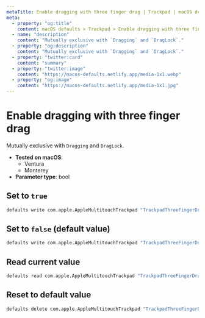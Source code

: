```yaml
---
metaTitle: Enable dragging with three finger drag | Trackpad | macOS defaults
meta:
  - property: "og:title"
    content: macOS defaults > Trackpad > Enable dragging with three finger drag
  - name: "description"
    content: "Mutually exclusive with `Dragging` and `DragLock`."
  - property: "og:description"
    content: "Mutually exclusive with `Dragging` and `DragLock`."
  - property: "twitter:card"
    content: "summary"
  - property: "twitter:image"
    content: "https://macos-defaults.netlify.app/media-1x1.webp"
  - property: "og:image"
    content: "https://macos-defaults.netlify.app/media-1x1.jpg"
---
```

# Enable dragging with three finger drag

Mutually exclusive with `Dragging` and `DragLock`.

<!-- break lists -->

- **Tested on macOS**:
  * Ventura
  * Monterey
- **Parameter type**: bool

## Set to `true`

```bash
defaults write com.apple.AppleMultitouchTrackpad "TrackpadThreeFingerDrag" -bool "true" 
```

## Set to `false` (default value)

```bash
defaults write com.apple.AppleMultitouchTrackpad "TrackpadThreeFingerDrag" -bool "false" 
```

## Read current value
```bash
defaults read com.apple.AppleMultitouchTrackpad "TrackpadThreeFingerDrag"
```

## Reset to default value
```bash
defaults delete com.apple.AppleMultitouchTrackpad "TrackpadThreeFingerDrag"
```
